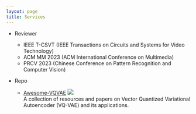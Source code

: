 ```yaml
---
layout: page
title: Services
---
```


- Reviewer
  - IEEE T-CSVT (IEEE Transactions on Circuits and Systems for Video Technology)
  - ACM MM 2023 (ACM International Conference on Multimedia)
  - PRCV 2023 (Chinese Conference on Pattern Recognition and Computer Vision)

- Repo
  - [Awesome-VQVAE](https://github.com/rese1f/Awesome-VQVAE) ![](https://img.shields.io/github/stars/rese1f/Awesome-VQVAE?style=social) \
     A collection of resources and papers on Vector Quantized Variational Autoencoder (VQ-VAE) and its applications.
